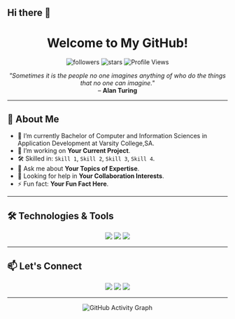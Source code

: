 ## Hi there 👋

<h1 align="center">Welcome to My GitHub!</h1>

<p align="center">
    <img src="https://img.shields.io/github/followers/your-username?label=Followers&style=social" alt="followers">
    <img src="https://img.shields.io/github/stars/your-username?style=social" alt="stars">
    <img src="https://komarev.com/ghpvc/?username=your-username&color=brightgreen" alt="Profile Views">
</p>

<p align="center">
  <em>"Sometimes it is the people no one imagines anything of who do the things that no one can imagine."</em> 
  <br>– <strong>Alan Turing</strong>
</p>

---

## 👋 About Me

- 🌱 I’m currently Bachelor of Computer and Information Sciences in Application Development at Varsity College,SA.
- 🔭 I’m working on **Your Current Project**.
- 🛠️ Skilled in: `Skill 1`, `Skill 2`, `Skill 3`, `Skill 4`.
- 💬 Ask me about **Your Topics of Expertise**.
- 🤔 Looking for help in **Your Collaboration Interests**.
- ⚡ Fun fact: **Your Fun Fact Here**.

---

## 🛠️ Technologies & Tools

<p align="center">
  <img src="https://img.shields.io/badge/Code-HTML-informational?style=flat&logo=html5&logoColor=white&color=E34F26">
  <img src="https://img.shields.io/badge/Code-CSS-informational?style=flat&logo=css3&logoColor=white&color=1572B6">
  <img src="https://img.shields.io/badge/Code-JavaScript-informational?style=flat&logo=javascript&logoColor=white&color=F7DF1E">
  <!-- Add more badges as needed -->
</p>

---

## 📫 Let's Connect

<p align="center">
  <a href="https://www.linkedin.com/in/your-linkedin/" target="_blank"><img src="https://img.shields.io/badge/-LinkedIn-blue?style=flat-square&logo=Linkedin&logoColor=white"></a>
  <a href="mailto:your-email@gmail.com"><img src="https://img.shields.io/badge/-Gmail-D14836?style=flat-square&logo=Gmail&logoColor=white"></a>
  <a href="https://twitter.com/your-twitter"><img src="https://img.shields.io/badge/-Twitter-1DA1F2?style=flat-square&logo=Twitter&logoColor=white"></a>
</p>

---

<p align="center">
    <img src="https://activity-graph.herokuapp.com/graph?username=your-username&theme=react-dark&hide_border=true&area=true" alt="GitHub Activity Graph">
</p>
